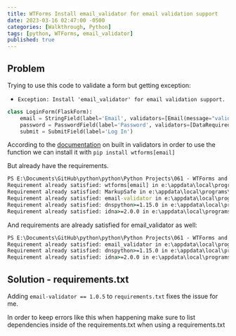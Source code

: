 ```yaml
---
title: WTForms Install email_validator for email validation support
date: 2023-03-16 02:47:00 -0500
categories: [Walkthrough, Python]
tags: [python, WTForms, email_validator]
published: true
---
```



## Problem

Trying to use this code to validate a form but getting exception:

- `Exception: Install 'email_validator' for email validation support.`

```python
class LoginForm(FlaskForm):
    email = StringField(label='Email', validators=[Email(message="valid email pls")])
    password = PasswordField(label='Password', validators=[DataRequired(message="password")])
    submit = SubmitField(label='Log In')
```

According to the [documentation](https://wtforms.readthedocs.io/en/2.3.x/validators/#built-in-validators) on built in validators in order to use the function we can install it with `pip install wtforms[email]`

But already have the requirements.

```cmd
PS E:\Documents\GitHub\python\python\Python Projects\061 - WTForms and Authentication> pip install wtforms[email]
Requirement already satisfied: wtforms[email] in e:\appdata\local\programs\python\python310\lib\site-packages (3.0.1)
Requirement already satisfied: MarkupSafe in e:\appdata\local\programs\python\python310\lib\site-packages (from wtforms[email]) (2.1.2)
Requirement already satisfied: email-validator in e:\appdata\local\programs\python\python310\lib\site-packages (from wtforms[email]) (1.3.1)
Requirement already satisfied: dnspython>=1.15.0 in e:\appdata\local\programs\python\python310\lib\site-packages (from email-validator->wtforms[email]) (2.3.0)
Requirement already satisfied: idna>=2.0.0 in e:\appdata\local\programs\python\python310\lib\site-packages (from email-validator->wtforms[email]) (3.4)
```

And requirements are already satisfied for email_validator as well:

```cmd
PS E:\Documents\GitHub\python\python\Python Projects\061 - WTForms and Authentication> pip install email_validator
Requirement already satisfied: email_validator in e:\appdata\local\programs\python\python310\lib\site-packages (1.3.1)
Requirement already satisfied: dnspython>=1.15.0 in e:\appdata\local\programs\python\python310\lib\site-packages (from email_validator) (2.3.0)
Requirement already satisfied: idna>=2.0.0 in e:\appdata\local\programs\python\python310\lib\site-packages (from email_validator) (3.4)
```

## Solution - requirements.txt

Adding `email-validator == 1.0.5` to `requirements.txt` fixes the issue for me.

In order to keep errors like this when happening make sure to list dependencies inside of the requirements.txt when using a requirements.txt
